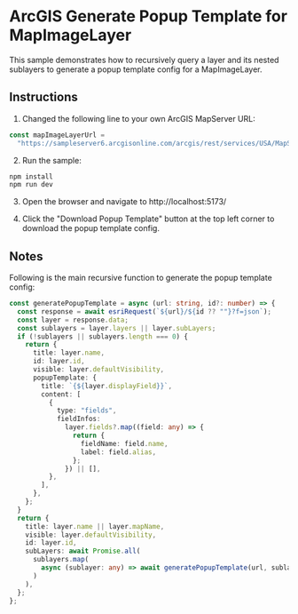 # ArcGIS Generate Popup Template for MapImageLayer

This sample demonstrates how to recursively query a layer and its nested sublayers to generate a popup template config for a MapImageLayer.

## Instructions

1. Changed the following line to your own ArcGIS MapServer URL:

```js
const mapImageLayerUrl =
  "https://sampleserver6.arcgisonline.com/arcgis/rest/services/USA/MapServer";
```

2. Run the sample:

```bash
npm install
npm run dev
```

3. Open the browser and navigate to http://localhost:5173/

4. Click the "Download Popup Template" button at the top left corner to download the popup template config.

## Notes

Following is the main recursive function to generate the popup template config:

```ts
const generatePopupTemplate = async (url: string, id?: number) => {
  const response = await esriRequest(`${url}/${id ?? ""}?f=json`);
  const layer = response.data;
  const sublayers = layer.layers || layer.subLayers;
  if (!sublayers || sublayers.length === 0) {
    return {
      title: layer.name,
      id: layer.id,
      visible: layer.defaultVisibility,
      popupTemplate: {
        title: `{${layer.displayField}}`,
        content: [
          {
            type: "fields",
            fieldInfos:
              layer.fields?.map((field: any) => {
                return {
                  fieldName: field.name,
                  label: field.alias,
                };
              }) || [],
          },
        ],
      },
    };
  }
  return {
    title: layer.name || layer.mapName,
    visible: layer.defaultVisibility,
    id: layer.id,
    subLayers: await Promise.all(
      sublayers.map(
        async (sublayer: any) => await generatePopupTemplate(url, sublayer.id)
      )
    ),
  };
};
```
